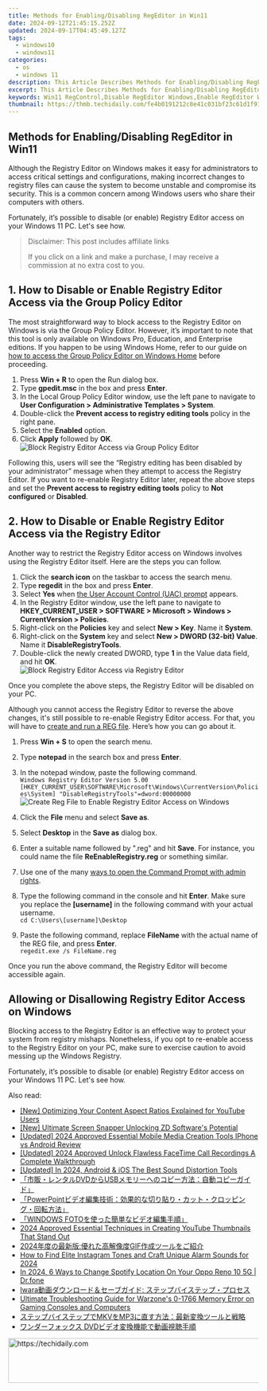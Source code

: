 ```yaml
---
title: Methods for Enabling/Disabling RegEditor in Win11
date: 2024-09-12T21:45:15.252Z
updated: 2024-09-17T04:45:49.127Z
tags:
  - windows10
  - windows11
categories:
  - os
  - windows 11
description: This Article Describes Methods for Enabling/Disabling RegEditor in Win11
excerpt: This Article Describes Methods for Enabling/Disabling RegEditor in Win11
keywords: Win11 RegControl,Disable RegEditor Windows,Enable RegEditor Win11,RegEditor Settings Win10,Manage Win11 Registry Editor,Turn Off Win11 RegTools,Toggle RegEdit in Windows 11
thumbnail: https://thmb.techidaily.com/fe4b0191212c8e41c031bf23c61d1f9123e35ac3bb319d7b6d127b4e0747eef8.jpg
---
```


## Methods for Enabling/Disabling RegEditor in Win11

 Although the Registry Editor on Windows makes it easy for administrators to access critical settings and configurations, making incorrect changes to registry files can cause the system to become unstable and compromise its security. This is a common concern among Windows users who share their computers with others.

 Fortunately, it’s possible to disable (or enable) Registry Editor access on your Windows 11 PC. Let's see how.

>  Disclaimer: This post includes affiliate links
>
>  If you click on a link and make a purchase, I may receive a commission at no extra cost to you.
>

## 1\. How to Disable or Enable Registry Editor Access via the Group Policy Editor

 The most straightforward way to block access to the Registry Editor on Windows is via the Group Policy Editor. However, it’s important to note that this tool is only available on Windows Pro, Education, and Enterprise editions. If you happen to be using Windows Home, refer to our guide on [how to access the Group Policy Editor on Windows Home](https://www.makeuseof.com/tag/access-group-policy-editor-even-windows-home-settings-try/) before proceeding.

1. Press **Win + R** to open the Run dialog box.
2. Type **gpedit.msc** in the box and press **Enter**.
3. In the Local Group Policy Editor window, use the left pane to navigate to **User Configuration > Administrative Templates > System**.
4. Double-click the **Prevent access to registry editing tools** policy in the right pane.
5. Select the **Enabled** option.
6. Click **Apply** followed by **OK**.  
![Block Registry Editor Access via Group Policy Editor](https://static1.makeuseofimages.com/wordpress/wp-content/uploads/2023/06/block-registry-editor-access-via-group-policy-editor.jpg)

 Following this, users will see the “Registry editing has been disabled by your administrator” message when they attempt to access the Registry Editor. If you want to re-enable Registry Editor later, repeat the above steps and set the **Prevent access to registry editing tools** policy to **Not configured** or **Disabled**.

## 2\. How to Disable or Enable Registry Editor Access via the Registry Editor

 Another way to restrict the Registry Editor access on Windows involves using the Registry Editor itself. Here are the steps you can follow.

1. Click the **search icon** on the taskbar to access the search menu.
2. Type **regedit** in the box and press **Enter**.
3. Select **Yes** when [the User Account Control (UAC) prompt](https://www.makeuseof.com/windows-11-disable-user-account-control-prompt/) appears.
4. In the Registry Editor window, use the left pane to navigate to **HKEY\_CURRENT\_USER > SOFTWARE > Microsoft > Windows > CurrentVersion > Policies**.
5. Right-click on the **Policies** key and select **New > Key**. Name it **System**.
6. Right-click on the **System** key and select **New > DWORD (32-bit) Value**. Name it **DisableRegistryTools**.
7. Double-click the newly created DWORD, type **1** in the Value data field, and hit **OK**.  
![Block Registry Editor Access via Registry Editor](https://static1.makeuseofimages.com/wordpress/wp-content/uploads/2023/06/block-registry-editor-access-via-registry-editor.jpg)

 Once you complete the above steps, the Registry Editor will be disabled on your PC.

 Although you cannot access the Registry Editor to reverse the above changes, it's still possible to re-enable Registry Editor access. For that, you will have to [create and run a REG file](https://www.makeuseof.com/windows-registry-file-guide/). Here’s how you can go about it.

1. Press **Win + S** to open the search menu.
2. Type **notepad** in the search box and press **Enter**.
3. In the notepad window, paste the following command.  
`Windows Registry Editor Version 5.00  
[HKEY_CURRENT_USER\SOFTWARE\Microsoft\Windows\CurrentVersion\Policies\System] "DisableRegistryTools"=dword:00000000`  
![Create Reg File to Enable Registry Editor Access on Windows](https://static1.makeuseofimages.com/wordpress/wp-content/uploads/2023/06/create-reg-file-to-enable-registry-editor-access-on-windows.jpg)
4. Click the **File** menu and select **Save as**.

5. Select **Desktop** in the **Save as** dialog box.
6. Enter a suitable name followed by ".reg" and hit **Save**. For instance, you could name the file **ReEnableRegistry.reg** or something similar.
7. Use one of the many [ways to open the Command Prompt with admin rights](https://www.makeuseof.com/windows-run-command-prompt-admin/).
8. Type the following command in the console and hit **Enter**. Make sure you replace the **\[username\]** in the following command with your actual username.  
`cd C:\Users\[username]\Desktop`
9. Paste the following command, replace **FileName** with the actual name of the REG file, and press **Enter**.  
`regedit.exe /s FileName.reg`

 Once you run the above command, the Registry Editor will become accessible again.

## Allowing or Disallowing Registry Editor Access on Windows

 Blocking access to the Registry Editor is an effective way to protect your system from registry mishaps. Nonetheless, if you opt to re-enable access to the Registry Editor on your PC, make sure to exercise caution to avoid messing up the Windows Registry.

 Fortunately, it’s possible to disable (or enable) Registry Editor access on your Windows 11 PC. Let's see how.

<ins class="adsbygoogle"
      style="display:block"
      data-ad-client="ca-pub-7571918770474297"
      data-ad-slot="8358498916"
      data-ad-format="auto"
      data-full-width-responsive="true"></ins>
    

<span class="atpl-alsoreadstyle">Also read:</span>
<div><ul>
<li><a href="https://facebook-video-share.techidaily.com/new-optimizing-your-content-aspect-ratios-explained-for-youtube-users/"><u>[New] Optimizing Your Content Aspect Ratios Explained for YouTube Users</u></a></li>
<li><a href="https://remote-screen-capture.techidaily.com/new-ultimate-screen-snapper-unlocking-zd-softwares-potential/"><u>[New] Ultimate Screen Snapper Unlocking ZD Software's Potential</u></a></li>
<li><a href="https://youtube-webster.techidaily.com/ed-2024-approved-essential-mobile-media-creation-tools-iphone-vs-android-review/"><u>[Updated] 2024 Approved Essential Mobile Media Creation Tools IPhone vs Android Review</u></a></li>
<li><a href="https://video-capture.techidaily.com/updated-2024-approved-unlock-flawless-facetime-call-recordings-a-complete-walkthrough/"><u>[Updated] 2024 Approved Unlock Flawless FaceTime Call Recordings A Complete Walkthrough</u></a></li>
<li><a href="https://facebook-record-videos.techidaily.com/updated-in-2024-android-and-ios-the-best-sound-distortion-tools/"><u>[Updated] In 2024, Android & iOS The Best Sound Distortion Tools</u></a></li>
<li><a href="https://win11.techidaily.com/1726030317707-dvdusb/"><u>「市販・レンタルDVDからUSBメモリーへのコピー方法：自動コピーガイド」</u></a></li>
<li><a href="https://win11.techidaily.com/1726028611717-powerpoint/"><u>「PowerPointビデオ編集技術：効果的な切り貼り・カット・クロッピング・回転方法」</u></a></li>
<li><a href="https://win11.techidaily.com/1726030303703-windows-foto/"><u>「WINDOWS FOTOを使った簡単なビデオ編集手順」</u></a></li>
<li><a href="https://youtube-docs.techidaily.com/approved-essential-techniques-in-creating-youtube-thumbnails-that-stand-out/"><u>2024 Approved Essential Techniques in Creating YouTube Thumbnails That Stand Out</u></a></li>
<li><a href="https://win11.techidaily.com/2024gif/"><u>2024年度の最新版:優れた高解像度GIF作成ツールをご紹介</u></a></li>
<li><a href="https://some-techniques.techidaily.com/how-to-find-elite-instagram-tones-and-craft-unique-alarm-sounds-for-2024/"><u>How to Find Elite Instagram Tones and Craft Unique Alarm Sounds for 2024</u></a></li>
<li><a href="https://change-location.techidaily.com/in-2024-6-ways-to-change-spotify-location-on-your-oppo-reno-10-5g-drfone-by-drfone-virtual-android/"><u>In 2024, 6 Ways to Change Spotify Location On Your Oppo Reno 10 5G | Dr.fone</u></a></li>
<li><a href="https://win11.techidaily.com/1726029325694-iwara/"><u>Iwara動画ダウンロード＆セーブガイド: ステップバイステップ・プロセス</u></a></li>
<li><a href="https://program-issues.techidaily.com/ultimate-troubleshooting-guide-for-warzones-0-1766-memory-error-on-gaming-consoles-and-computers/"><u>Ultimate Troubleshooting Guide for Warzone's 0-1766 Memory Error on Gaming Consoles and Computers</u></a></li>
<li><a href="https://win11.techidaily.com/1726029778424-mkvmp3/"><u>ステップバイステップでMKVをMP3に直す方法：最新変換ツールと戦略</u></a></li>
<li><a href="https://win11.techidaily.com/1726030019491-dvd/"><u>ワンダーフォックス DVDビデオ変換機能で動画視聴手順</u></a></li>
</ul></div>

<!-- affiliate ads begin -->
<a href="https://ephamedtechinc.pxf.io/c/5597632/2136623/26400" target="_top" id="2136623">
  <img src="//a.impactradius-go.com/display-ad/26400-2136623" border="0" alt="https://techidaily.com" width="728" height="90"/>
</a>
<img height="0" width="0" src="https://ephamedtechinc.pxf.io/i/5597632/2136623/26400" style="position:absolute;visibility:hidden;" border="0" />
<!-- affiliate ads end -->

